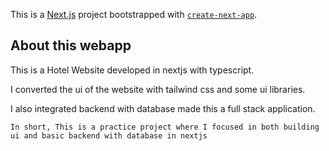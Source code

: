 This is a [Next.js](https://nextjs.org/) project bootstrapped with [`create-next-app`](https://github.com/vercel/next.js/tree/canary/packages/create-next-app).

## About this webapp

This is a Hotel Website developed in nextjs with typescript.

I converted the ui of the website with tailwind css and some ui libraries.

I also integrated backend with database made this a full stack application.

`In short, This is a practice project where I focused in both building ui and basic backend with database in nextjs`

